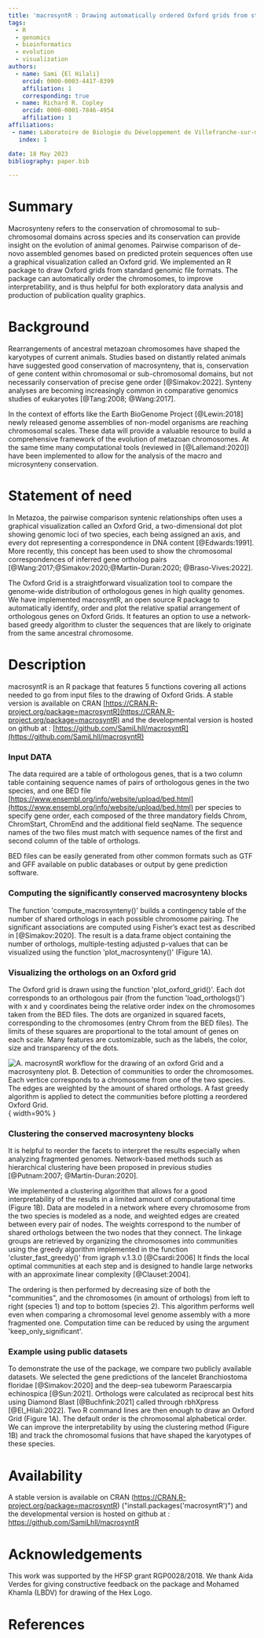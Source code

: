 ```yaml
---
title: 'macrosyntR : Drawing automatically ordered Oxford grids from standard genomic files in R'
tags:
  - R
  - genomics
  - bioinformatics
  - evolution
  - visualization
authors:
  - name: Sami {El Hilali}
    orcid: 0000-0003-4417-8399
    affiliation: 1
    corresponding: true
  - name: Richard R. Copley
    orcid: 0000-0001-7846-4954
    affiliation: 1
affiliations:
 - name: Laboratoire de Biologie du Développement de Villefranche-sur-mer (LBDV), Sorbonne Université, CNRS, 06230 Villefranche-sur-mer, France
   index: 1

date: 18 May 2023
bibliography: paper.bib

---
```


# Summary

Macrosynteny refers to the conservation of chromosomal to sub-chromosomal domains across species and its conservation can provide insight on the evolution of animal genomes. Pairwise comparison of de-novo assembled genomes based on predicted protein sequences often use a graphical visualization called an Oxford grid. We implemented an R package to draw Oxford grids from standard genomic file formats. The package can automatically order the chromosomes, to improve interpretability, and is thus helpful for both exploratory data analysis and production of publication quality graphics.

# Background

Rearrangements of ancestral metazoan chromosomes have shaped the karyotypes of current animals. Studies based on distantly related animals have suggested good conservation of macrosynteny, that is, conservation of gene content within chromosomal or sub-chromosomal domains, but not necessarily conservation of precise gene order [@Simakov:2022]. Synteny analyses are becoming increasingly common in comparative genomics studies of eukaryotes [@Tang:2008; @Wang:2017].

In the context of efforts like the Earth BioGenome Project [@Lewin:2018] newly released genome assemblies of non-model organisms are reaching chromosomal scales. These data will provide a valuable resource to build a comprehensive framework of the evolution of metazoan chromosomes. At the same time many computational tools (reviewed in [@Lallemand:2020]) have been implemented to allow for the analysis of the macro and microsynteny conservation.

# Statement of need

In Metazoa, the pairwise comparison syntenic relationships often uses a graphical visualization called an Oxford Grid, a two-dimensional dot plot showing genomic loci of two species, each being assigned an axis, and every dot representing a correspondence in DNA content [@Edwards:1991]. More recently, this concept has been used to show the chromosomal correspondences of inferred gene ortholog pairs [@Wang:2017;@Simakov:2020;@Martin-Duran:2020; @Braso-Vives:2022].

The Oxford Grid is a straightforward visualization tool to compare the genome-wide distribution of orthologous genes in high quality genomes. We have implemented macrosyntR, an open source R package to automatically identify, order and plot the relative spatial arrangement of orthologous genes on Oxford Grids. It features an option to use a network-based greedy algorithm to cluster the sequences that are likely to originate from the same ancestral chromosome. 

# Description

macrosyntR is an R package that features 5 functions covering all actions needed to go from input files to the drawing of Oxford Grids. A stable version is available on CRAN [https://CRAN.R-project.org/package=macrosyntR](https://CRAN.R-project.org/package=macrosyntR) and the developmental version is hosted on github at : [https://github.com/SamiLhll/macrosyntR](https://github.com/SamiLhll/macrosyntR) 

### Input DATA

The data required are a table of orthologous genes, that is a two column table containing sequence names of pairs of orthologous genes in the two species, and one BED file [https://www.ensembl.org/info/website/upload/bed.html](https://www.ensembl.org/info/website/upload/bed.html) per species to specify gene order, each composed of the three mandatory fields Chrom, ChromStart, ChromEnd and the additional field seqName. The sequence names of the two files must match with sequence names of the first and second column of the table of orthologs.

BED files can be easily generated from other common formats such as GTF and GFF available on public databases or output by gene prediction software.

### Computing the significantly conserved macrosynteny blocks

The function 'compute_macrosynteny()' builds a contingency table of the number of shared orthologs in each possible chromosome pairing. The significant associations are computed using Fisher’s exact test as described in [@Simakov:2020]. The result is a data.frame object containing the number of orthologs, multiple-testing adjusted p-values that can be visualized using the function 'plot_macrosynteny()' (Figure 1A).

### Visualizing the orthologs on an Oxford grid

The Oxford grid is drawn using the function 'plot_oxford_grid()'. Each dot corresponds to an orthologous pair (from the function 'load_orthologs()') with x and y coordinates being the relative order index on the chromosomes taken from the BED files. The dots are organized in squared facets, corresponding to the chromosomes (entry Chrom from the BED files). The limits of these squares are proportional to the total amount of genes on each scale. Many features are customizable, such as the labels, the color, size and transparency of the dots.

![A. macrosyntR workflow for the drawing of an oxford Grid and a macrosynteny plot. B. Detection of communities to order the chromosomes. Each vertice corresponds to a chromosome from one of the two species. The edges are weighted by the amount of shared orthologs. A fast greedy algorithm is applied to detect the communities before plotting a reordered Oxford Grid.](F1.large.jpg){ width=90% }

### Clustering the conserved macrosynteny blocks

It is helpful to reorder the facets to interpret the results especially when analyzing fragmented genomes. Network-based methods such as hierarchical clustering have been proposed in previous studies [@Putnam:2007; @Martin-Duran:2020].

We implemented a clustering algorithm that allows for a good interpretability of the results in a limited amount of computational time (Figure 1B). Data are modeled in a network where every chromosome from the two species is modeled as a node, and weighted edges are created between every pair of nodes. The weights correspond to the number of shared orthologs between the two nodes that they connect. The linkage groups are retrieved by organizing the chromosomes into communities using the greedy algorithm implemented in the function 'cluster_fast_greedy()' from igraph v.1.3.0 [@Csardi:2006] It finds the local optimal communities at each step and is designed to handle large networks with an approximate linear complexity [@Clauset:2004].

The ordering is then performed by decreasing size of both the "communities", and the chromosomes (in amount of orthologs) from left to right (species 1) and top to bottom (species 2). This algorithm performs well even when comparing a chromosomal level genome assembly with a more fragmented one. Computation time can be reduced by using the argument 'keep_only_significant'. 

### Example using public datasets

To demonstrate the use of the package, we compare two publicly available datasets. We selected the gene predictions of the lancelet Branchiostoma floridae [@Simakov:2020] and the deep-sea tubeworm Paraescarpia echinospica [@Sun:2021]. Orthologs were calculated as reciprocal best hits using Diamond Blast [@Buchfink:2021] called through rbhXpress [@El_Hilali:2022]. Two R command lines are then enough to draw an Oxford Grid (Figure 1A). The default order is the chromosomal alphabetical order. We can improve the interpretability by using the clustering method (Figure 1B) and track the chromosomal fusions that have shaped the karyotypes of these species.

# Availability

A stable version is available on CRAN (https://CRAN.R-project.org/package=macrosyntR) ("install.packages('macrosyntR')") and the developmental version is hosted on github at : https://github.com/SamiLhll/macrosyntR 

# Acknowledgements

This work was supported by the HFSP grant RGP0028/2018. We thank Aida Verdes for giving constructive feedback on the package and Mohamed Khamla (LBDV) for drawing of the Hex Logo.

# References
